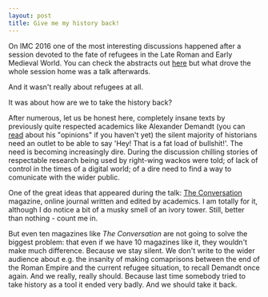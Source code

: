```yaml
---
layout: post
title: Give me my history back!
---
```


On IMC 2016 one of the most interesting discussions happened after a session devoted to the fate of refugees in the Late Roman and Early Medieval World. You can check the abstracts out [here](https://imc.leeds.ac.uk/dbsql02/AQueryServlet?*id=30&*formId=30&*context=IMC&conference=2016&sessionId=6600&chosenPaperId=&*servletURI=https://imc.leeds.ac.uk/dbsql02/AQueryServlet) but what  drove the whole session home was a talk afterwards. 

And it wasn't really about refugees at all.

It was about how are we to take the history back?

After numerous, let us be honest here, completely insane texts by previously quite respected academics like Alexander Demandt (you can [read](http://www.faz.net/aktuell/politik/staat-und-recht/untergang-des-roemischen-reichs-das-ende-der-alten-ordnung-14024912.html) about his "opinions" if you haven't yet) the silent majority of historians need an outlet to be able to say 'Hey! That is a fat load of bullshit!'. The need is becoming increasingly dire. During the discussion chilling stories of respectable research being used by right-wing wackos were told; of lack of control in the times of a digital world; of a dire need to find a way to comunicate with the wider public.

One of the great ideas that appeared during the talk: [The Conversation](http://theconversation.com/uk) magazine, online journal written and edited by academics. I am totally for it, although I do notice a bit of a musky smell of an ivory tower. Still, better than nothing - count me in.

But even ten magazines like *The Conversation* are not going to solve the biggest problem: that even if we have 10 magazines like it, they wouldn't make much difference. Because we stay silent. We don't write to the wider audience about e.g. the insanity of making comaprisons between the end of the Roman Empire and the current refugee situation, to recall Demandt once again. And we really, really should. Because last time somebody tried to take history as a tool it ended very badly. And we should take it back.

